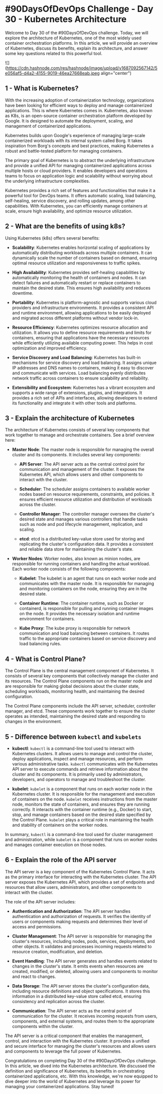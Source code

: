 # #90DaysOfDevOps Challenge - Day 30 - Kubernetes Architecture

Welcome to Day 30 of the #90DaysOfDevOps challenge. Today, we will explore the architecture of Kubernetes, one of the most widely used container orchestration platforms. In this article, we will provide an overview of Kubernetes, discuss its benefits, explain its architecture, and answer some key questions related to this powerful tool.

![](https://cdn.hashnode.com/res/hashnode/image/upload/v1687092567142/5e056af5-d4a2-4155-9019-46ea27668eab.jpeg align="center")

## 1 - What is Kubernetes?

With the increasing adoption of containerization technology, organizations have been looking for efficient ways to deploy and manage containerized applications. This is where Kubernetes comes in. Kubernetes, also known as K8s, is an open-source container orchestration platform developed by Google. It is designed to automate the deployment, scaling, and management of containerized applications.

Kubernetes builds upon Google's experience of managing large-scale containerized workloads with its internal system called Borg. It takes inspiration from Borg's concepts and best practices, making Kubernetes a robust and battle-tested platform for managing containers.

The primary goal of Kubernetes is to abstract the underlying infrastructure and provide a unified API for managing containerized applications across multiple hosts or cloud providers. It enables developers and operations teams to focus on application logic and scalability without worrying about the underlying infrastructure complexities.

Kubernetes provides a rich set of features and functionalities that make it a powerful tool for DevOps teams. It offers automatic scaling, load balancing, self-healing, service discovery, and rolling updates, among other capabilities. With Kubernetes, you can efficiently manage containers at scale, ensure high availability, and optimize resource utilization.

## 2 - What are the benefits of using k8s?

Using Kubernetes (k8s) offers several benefits:

* **Scalability**: Kubernetes enables horizontal scaling of applications by automatically distributing workloads across multiple containers. It can dynamically scale the number of containers based on demand, ensuring optimal resource utilization and responsiveness to traffic spikes.
    
* **High Availability**: Kubernetes provides self-healing capabilities by automatically monitoring the health of containers and nodes. It can detect failures and automatically restart or replace containers to maintain the desired state. This ensures high availability and reduces downtime.
    
* **Portability**: Kubernetes is platform-agnostic and supports various cloud providers and infrastructure environments. It provides a consistent API and runtime environment, allowing applications to be easily deployed and migrated across different platforms without vendor lock-in.
    
* **Resource Efficiency**: Kubernetes optimizes resource allocation and utilization. It allows you to define resource requirements and limits for containers, ensuring that applications have the necessary resources while efficiently utilizing available computing power. This helps in cost optimization and improved efficiency.
    
* **Service Discovery and Load Balancing**: Kubernetes has built-in mechanisms for service discovery and load balancing. It assigns unique IP addresses and DNS names to containers, making it easy to discover and communicate with services. Load balancing evenly distributes network traffic across containers to ensure scalability and reliability.
    
* **Extensibility and Ecosystem**: Kubernetes has a vibrant ecosystem and supports a wide range of extensions, plugins, and integrations. It provides a rich set of APIs and interfaces, allowing developers to extend its functionality and integrate it with other tools and platforms.
    

## 3 - Explain the architecture of Kubernetes

The architecture of Kubernetes consists of several key components that work together to manage and orchestrate containers. See a brief overview here:

* **Master Node**: The master node is responsible for managing the overall cluster and its components. It includes several key components:
    
    * **API Server**: The API server acts as the central control point for communication and management of the cluster. It exposes the Kubernetes API, which allows users and other components to interact with the cluster.
        
    * **Scheduler**: The scheduler assigns containers to available worker nodes based on resource requirements, constraints, and policies. It ensures efficient resource utilization and distribution of workloads across the cluster.
        
    * **Controller Manager**: The controller manager oversees the cluster's desired state and manages various controllers that handle tasks such as node and pod lifecycle management, replication, and scaling.
        
    * **etcd**: etcd is a distributed key-value store used for storing and replicating the cluster's configuration data. It provides a consistent and reliable data store for maintaining the cluster's state.
        
* **Worker Nodes**: Worker nodes, also known as minion nodes, are responsible for running containers and handling the actual workload. Each worker node consists of the following components:
    
    * **Kubelet**: The kubelet is an agent that runs on each worker node and communicates with the master node. It is responsible for managing and monitoring containers on the node, ensuring they are in the desired state.
        
    * **Container Runtime**: The container runtime, such as Docker or containerd, is responsible for pulling and running container images on the node. It provides the necessary isolation and runtime environment for containers.
        
    * **Kube Proxy**: The kube proxy is responsible for network communication and load balancing between containers. It routes traffic to the appropriate containers based on service discovery and load balancing rules.
        

## 4 - What is Control Plane?

The Control Plane is the central management component of Kubernetes. It consists of several key components that collectively manage the cluster and its resources. The Control Plane components run on the master node and are responsible for making global decisions about the cluster state, scheduling workloads, monitoring health, and maintaining the desired configuration.

The Control Plane components include the API server, scheduler, controller manager, and etcd. These components work together to ensure the cluster operates as intended, maintaining the desired state and responding to changes in the environment.

## 5 - Difference between `kubectl` and `kubelets`

* **kubectl**: `kubectl` is a command-line tool used to interact with Kubernetes clusters. It allows users to manage and control the cluster, deploy applications, inspect and manage resources, and perform various administrative tasks. `kubectl` communicates with the Kubernetes API server to execute commands and retrieve information about the cluster and its components. It is primarily used by administrators, developers, and operators to manage and troubleshoot the cluster.
    
* **kubelet**: `kubelet` is a component that runs on each worker node in the Kubernetes cluster. It is responsible for the management and execution of containers on the node. `kubelet` receives instructions from the master node, monitors the state of containers, and ensures they are running correctly. It interacts with the container runtime (e.g., Docker) to start, stop, and manage containers based on the desired state specified by the Control Plane. `kubelet` plays a critical role in maintaining the health and stability of containers on the worker nodes.
    

In summary, `kubectl` is a command-line tool used for cluster management and administration, while `kubelet` is a component that runs on worker nodes and manages container execution on those nodes.

## 6 - Explain the role of the API server

The API server is a key component of the Kubernetes Control Plane. It acts as the primary interface for interacting with the Kubernetes cluster. The API server exposes the Kubernetes API, which provides a set of endpoints and resources that allow users, administrators, and other components to interact with the cluster.

The role of the API server includes:

* **Authentication and Authorization**: The API server handles authentication and authorization of requests. It verifies the identity of users or components making requests and determines their level of access and permissions.
    
* **Cluster Management**: The API server is responsible for managing the cluster's resources, including nodes, pods, services, deployments, and other objects. It validates and processes incoming requests related to resource creation, modification, and deletion.
    
* **Event Handling**: The API server generates and handles events related to changes in the cluster's state. It emits events when resources are created, modified, or deleted, allowing users and components to monitor and react to changes.
    
* **Data Storage**: The API server stores the cluster's configuration data, including resource definitions and object specifications. It stores this information in a distributed key-value store called etcd, ensuring consistency and replication across the cluster.
    
* **Communication**: The API server acts as the central point of communication for the cluster. It receives incoming requests from users, components, and external systems, and routes them to the appropriate components within the cluster.
    

The API server is a critical component that enables the management, control, and interaction with the Kubernetes cluster. It provides a unified and secure interface for managing the cluster's resources and allows users and components to leverage the full power of Kubernetes.

Congratulations on completing Day 30 of the #90DaysOfDevOps challenge. In this article, we dived into the Kubernetes architecture. We discussed the definition and significance of Kubernetes, its benefits in orchestrating containerized applications, etc. With this knowledge, we're now equipped to dive deeper into the world of Kubernetes and leverage its power for managing your containerized applications. Stay tuned!